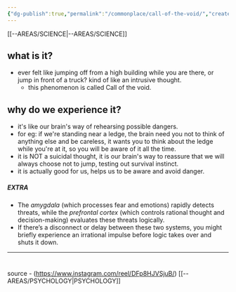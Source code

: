 ```yaml
---
{"dg-publish":true,"permalink":"/commonplace/call-of-the-void/","created":"2025-02-14T14:21:39.748+08:00"}
---
```



[[--AREAS/SCIENCE\|--AREAS/SCIENCE]]

## what is it?
- ever felt like jumping off from a high building while you are there, or jump in front of a truck? kind of like an intrusive thought. 
	- this phenomenon is called Call of the void.

## why do we experience it?
- it's like our brain's way of rehearsing possible dangers.
- for eg: if we're standing near a ledge, the brain need you not to think of anything else and be careless, it wants you to think about the ledge while you're at it, so you will be aware of it all the time.
- it is NOT a suicidal thought, it is our brain's way to reassure that we will always choose not to jump, testing out survival instinct.
- it is actually good for us, helps us to be aware and avoid danger.

##### EXTRA
-  The _amygdala_ (which processes fear and emotions) rapidly detects threats, while the _prefrontal cortex_ (which controls rational thought and decision-making) evaluates these threats logically.
- If there’s a disconnect or delay between these two systems, you might briefly experience an irrational impulse before logic takes over and shuts it down.

____
# 




source - (https://www.instagram.com/reel/DFp8HJVSjuB/)
[[--AREAS/PSYCHOLOGY\|PSYCHOLOGY]]